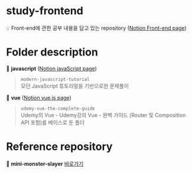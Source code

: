 # study-frontend # 

💡 Front-end에 관한 공부 내용을 담고 있는 repository ([Notion Front-end page](https://www.notion.so/study-development-63840dff74da48778fe796266b015e25#c0f696145a0947e88b92dd60b4ca3d84))


# Folder description

📁 **javascript** ([Notion javaScript page](https://pacific-flier-fbd.notion.site/javaScript-c005ac159c6d4cbda2e2a4722296f3bc))

> `modern-javascript-tutorial`
<br> 모던 JavaScript 튜토리얼을 기반으로한 문제풀이

📁 **vue** ([Notion vue.js page](https://pacific-flier-fbd.notion.site/vue-js-9d35b717e14b48629d1fbd34c24148d9))

> `udemy-vue-the-complete-guide`
<br> Udemy의 Vue - Udemy강의 Vue - 완벽 가이드 (Router 및 Composition API 포함)를 베이스로 둔 폴더

# Reference repository

💼 **mini-monster-slayer** [바로가기](https://github.com/Sun-mie/mini-monster-slayer)

